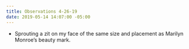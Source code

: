 ```yaml
---
title: Observations 4-26-19
date: 2019-05-14 14:07:00 -05:00
---
```


- Sprouting a zit on my face of the same size and placement as Marilyn Monroe’s beauty mark.
